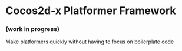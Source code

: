 # Cocos2d-x Platformer Framework 
### (work in progress)

Make platformers quickly without having to focus on boilerplate code
